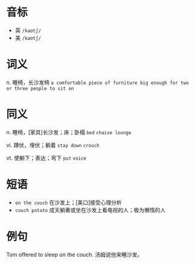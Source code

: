 # 音标

- 英 `/kaʊtʃ/`
- 美 `/kaʊtʃ/`

# 词义

n. 睡椅，长沙发椅
`a comfortable piece of furniture big enough for two or three people to sit on`

# 同义

n. 睡椅，[家具]长沙发；床；卧榻
`bed` `chaise lounge`

vi. 蹲伏，埋伏；躺着
`stay down` `crouch`

vt. 使躺下；表达；弯下
`put` `voice`

# 短语

- `on the couch` 在沙发上；[美口]接受心理分析
- `couch potato` 成天躺著或坐在沙发上看电视的人；极为懒惰的人

# 例句

Tom offered to sleep on the couch.
汤姆说他来睡沙发。


